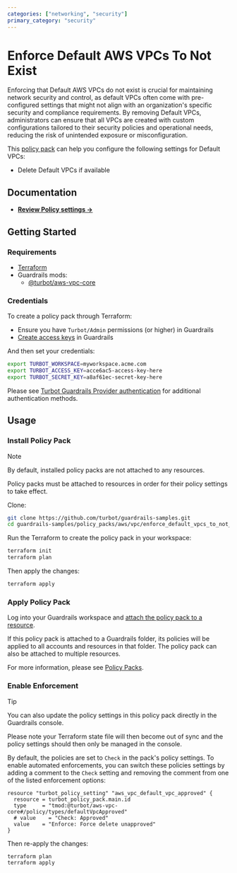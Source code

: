 ```yaml
---
categories: ["networking", "security"]
primary_category: "security"
---
```


# Enforce Default AWS VPCs To Not Exist

Enforcing that Default AWS VPCs do not exist is crucial for maintaining network security and control, as default VPCs often come with pre-configured settings that might not align with an organization's specific security and compliance requirements. By removing Default VPCs, administrators can ensure that all VPCs are created with custom configurations tailored to their security policies and operational needs, reducing the risk of unintended exposure or misconfiguration.

This [policy pack](https://turbot.com/guardrails/docs/concepts/resources/smart-folders) can help you configure the following settings for Default VPCs:

- Delete Default VPCs if available

## Documentation

- **[Review Policy settings →](https://hub-guardrails-turbot-com-git-development-turbot.vercel.app/policy-packs/enforce_default_vpcs_to_not_exist/settings)**

## Getting Started

### Requirements

- [Terraform](https://developer.hashicorp.com/terraform/tutorials/aws-get-started/install-cli)
- Guardrails mods:
  - [@turbot/aws-vpc-core](https://hub-guardrails-turbot-com-git-development-turbot.vercel.app/aws/mods/aws-vpc-core)

### Credentials

To create a policy pack through Terraform:

- Ensure you have `Turbot/Admin` permissions (or higher) in Guardrails
- [Create access keys](https://turbot.com/guardrails/docs/guides/iam/access-keys#generate-a-new-guardrails-api-access-key) in Guardrails

And then set your credentials:

```sh
export TURBOT_WORKSPACE=myworkspace.acme.com
export TURBOT_ACCESS_KEY=acce6ac5-access-key-here
export TURBOT_SECRET_KEY=a8af61ec-secret-key-here
```

Please see [Turbot Guardrails Provider authentication](https://registry.terraform.io/providers/turbot/turbot/latest/docs#authentication) for additional authentication methods.

## Usage

### Install Policy Pack

> [!NOTE]
> By default, installed policy packs are not attached to any resources.
>
> Policy packs must be attached to resources in order for their policy settings to take effect.

Clone:

```sh
git clone https://github.com/turbot/guardrails-samples.git
cd guardrails-samples/policy_packs/aws/vpc/enforce_default_vpcs_to_not_exist
```

Run the Terraform to create the policy pack in your workspace:

```sh
terraform init
terraform plan
```

Then apply the changes:

```sh
terraform apply
```

### Apply Policy Pack

Log into your Guardrails workspace and [attach the policy pack to a resource](https://turbot.com/guardrails/docs/guides/working-with-folders/smart#attach-a-smart-folder-to-a-resource).

If this policy pack is attached to a Guardrails folder, its policies will be applied to all accounts and resources in that folder. The policy pack can also be attached to multiple resources.

For more information, please see [Policy Packs](https://turbot.com/guardrails/docs/concepts/resources/smart-folders).

### Enable Enforcement

> [!TIP]
> You can also update the policy settings in this policy pack directly in the Guardrails console.
>
> Please note your Terraform state file will then become out of sync and the policy settings should then only be managed in the console.

By default, the policies are set to `Check` in the pack's policy settings. To enable automated enforcements, you can switch these policies settings by adding a comment to the `Check` setting and removing the comment from one of the listed enforcement options:

```hcl
resource "turbot_policy_setting" "aws_vpc_default_vpc_approved" {
  resource = turbot_policy_pack.main.id
  type     = "tmod:@turbot/aws-vpc-core#/policy/types/defaultVpcApproved"
  # value    = "Check: Approved"
  value    = "Enforce: Force delete unapproved"
}
```

Then re-apply the changes:

```sh
terraform plan
terraform apply
```
